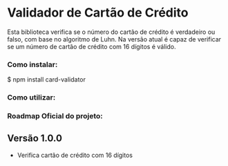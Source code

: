 # **Validador de Cartão de Crédito** 

Esta biblioteca verifica se o número do cartão de crédito é verdadeiro ou falso, com base no algoritmo de Luhn. Na versão atual é capaz de verificar se um número de cartão de crédito com 16 dígitos é válido.

### **Como instalar**:
 
$ npm install card-validator

### **Como utilizar**:

### **Roadmap Oficial do projeto**:

## **Versão 1.0.0**

* Verifica cartão de crédito com 16 dígitos
 
